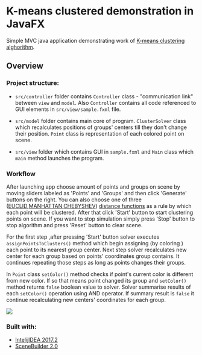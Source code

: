 # K-means clustered demonstration in JavaFX

Simple MVC java application demonstrating work of [K-means clustering alghorithm](https://en.wikipedia.org/wiki/K-means_clustering).

## Overview

### Project structure:

   - `src/controller` folder contains `Controller` class -  "communication link" between `view` and `model`.
   Also `Controller` contains all code referenced to GUI elements in `src/view/sample.fxml` file.
   
   - `src/model` folder contains main core of program. `ClusterSolver` class which recalculates positions of groups' centers till they don't change their position.
   `Point` class is representation of each colored point on scene.
   
   - `src/view` folder which contains GUI in `sample.fxml` and `Main` class which `main` method launches the program.
 

### Workflow
After launching app choose amount of points and groups on scene by moving sliders labeled as 'Points' and 'Groups' and then click 'Generate' buttons on the right. You can also choose one of three ([EUCLID](https://en.wikipedia.org/wiki/Euclidean_distance),[MANHATTAN](https://en.wiktionary.org/wiki/Manhattan_distance),[CHEBYSHEV](https://en.wikipedia.org/wiki/Chebyshev_distance)) [distance functions](https://en.wikipedia.org/wiki/Metric_(mathematics)) as a rule by which each point will be clustered.
After that click 'Start' button to start clustering points on scene. If you want to stop simulation simply press 'Stop' button to stop algorithm and press 'Reset' button
to clear scene.

For the first step ,after pressing 'Start' button solver executes `assignPointsToClusters()` method which begin assigning (by coloring ) each point to its nearest group center. Next step solver recalculates new center for each group based on points' coordinates group contains. It continues repeating those steps as long as points changes their groups.

In `Point` class `setColor()` method checks if point's current color is different from new color. If so that means point changed its group and `setColor()` method returns `false` boolean value to solver. Solver summarise results of each `setColor()` operation using AND operator. If summary result is `false` it continue recalculating new centers' coordinates for each group.

![](https://i.imgur.com/BsakGDG.gifv)

### Built with:
    
   - [IntelijIDEA 2017.2](https://www.jetbrains.com/idea/)
   - [SceneBuilder 2.0](http://www.oracle.com/technetwork/java/javase/downloads/sb2download-2177776.html)
